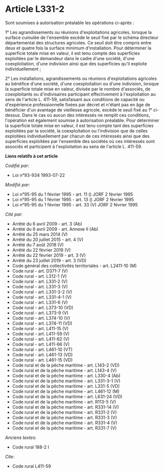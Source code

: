 # Article L331-2

Sont soumises à autorisation préalable les opérations ci-après :

1° Les agrandissements ou réunions d'exploitations agricoles, lorsque la surface cumulée de l'ensemble excède le seuil fixé
par le schéma directeur départemental des structures agricoles. Ce seuil doit être compris entre deux et quatre fois la
surface minimum d'installation. Pour déterminer la superficie totale mise en valeur, il est tenu compte des superficies
exploitées par le demandeur dans le cadre d'une société, d'une coexploitation, d'une indivision ainsi que des superficies
qu'il exploite individuellement ;

2° Les installations, agrandissements ou réunions d'exploitations agricoles au bénéfice d'une société, d'une coexploitation
ou d'une indivision, lorsque la superficie totale mise en valeur, divisée par le nombre d'associés, de coexploitants ou
d'indivisaires participant effectivement à l'exploitation au sens de l'article L. 411-59, satisfaisant aux conditions de
capacité ou d'expérience professionnelle fixées par décret et n'étant pas en âge de bénéficier d'un avantage de vieillesse
agricole, excède le seuil fixé au 1° ci-dessus. Dans le cas où aucun des intéressés ne remplit ces conditions, l'opération
est également soumise à autorisation préalable. Pour déterminer la superficie totale mise en valeur, il est tenu compte tant
des superficies exploitées par la société, la coexploitation ou l'indivision que de celles exploitées individuellement par
chacun de ces intéressés ainsi que des superficies exploitées par l'ensemble des sociétés où ces intéressés sont associés et
participent à l'exploitation au sens de l'article L. 411-59.

**Liens relatifs à cet article**

_Codifié par_:

  - Loi n°93-934 1993-07-22

_Modifié par_:

  - Loi n°95-95 du 1 février 1995 - art. 11 () JORF 2 février 1995
  - Loi n°95-95 du 1 février 1995 - art. 13 () JORF 2 février 1995
  - Loi n°95-95 du 1 février 1995 - art. 33 (V) JORF 2 février 1995

_Cité par_:

  - Arrêté du 6 avril 2009 - art. 3 (Ab)
  - Arrêté du 6 avril 2009 - art. Annexe II (Ab)
  - Arrêté du 25 mars 2014 (V)
  - Arrêté du 20 juillet 2015 - art. 4 (V)
  - Arrêté du 7 août 2018 (V)
  - Arrêté du 22 février 2019 (V)
  - Arrêté du 22 février 2019 - art. 3 (V)
  - Arrêté du 23 juillet 2019 - art. 3 (VD)
  - Code général des collectivités territoriales - art. L2411-10 (M)
  - Code rural - art. D371-7 (V)
  - Code rural - art. L312-1 (V)
  - Code rural - art. L331-2 (V)
  - Code rural - art. L331-3 (V)
  - Code rural - art. L331-3-2 (V)
  - Code rural - art. L331-4-1 (V)
  - Code rural - art. L331-6 (V)
  - Code rural - art. L373-10 (VD)
  - Code rural - art. L373-9 (V)
  - Code rural - art. L374-10 (V)
  - Code rural - art. L374-11 (VD)
  - Code rural - art. L411-15 (V)
  - Code rural - art. L411-59 (V)
  - Code rural - art. L411-62 (V)
  - Code rural - art. L411-66 (V)
  - Code rural - art. L461-10 (VT)
  - Code rural - art. L461-13 (VD)
  - Code rural - art. L461-15 (VD)
  - Code rural et de la pêche maritime - art. L143-2 (VD)
  - Code rural et de la pêche maritime - art. L143-4 (V)
  - Code rural et de la pêche maritime - art. L330-4 (Ab)
  - Code rural et de la pêche maritime - art. L331-3-1 (V)
  - Code rural et de la pêche maritime - art. L331-5 (VD)
  - Code rural et de la pêche maritime - art. L461-12 (M)
  - Code rural et de la pêche maritime - art. L631-24 (VD)
  - Code rural et de la pêche maritime - art. R113-5 (V)
  - Code rural et de la pêche maritime - art. R331-14 (V)
  - Code rural et de la pêche maritime - art. R331-2 (V)
  - Code rural et de la pêche maritime - art. R331-3 (V)
  - Code rural et de la pêche maritime - art. R331-4 (V)
  - Code rural et de la pêche maritime - art. R331-7 (V)

_Anciens textes_:

  - Code rural 188-2 I

_Cite_:

  - Code rural L411-59
